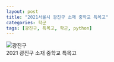 ```yaml
---
layout: post
title: "2021서울시 광진구 소재 중학교 특목고"
categories: 학군
tags: [광진구, 특목고, 학군, python]
---
```



![광진구](https://user-images.githubusercontent.com/43463898/141252697-06960cda-f244-4c3e-9025-4c71cf4b355d.png)
<br>
2021 광진구 소재 중학교 특목고<br>
